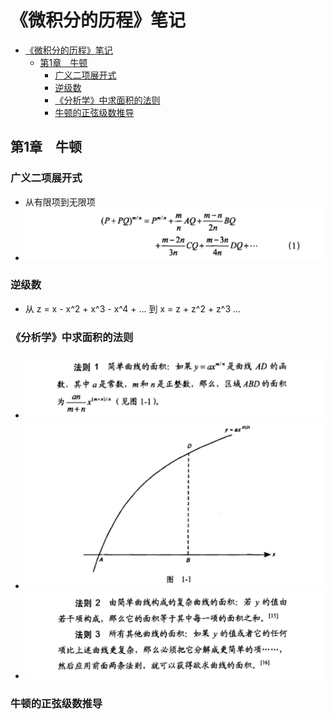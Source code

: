 # 《微积分的历程》笔记

- [《微积分的历程》笔记](#微积分的历程笔记)
    - [第1章　牛顿](#第1章牛顿)
        - [广义二项展开式](#广义二项展开式)
        - [逆级数](#逆级数)
        - [《分析学》中求面积的法则](#分析学中求面积的法则)
        - [牛顿的正弦级数推导](#牛顿的正弦级数推导)

## 第1章　牛顿

### 广义二项展开式

- 从有限项到无限项
- ![pq](./img/1/pq.png)

### 逆级数

- 从 z = x - x^2 + x^3 - x^4 + ... 到 x = z + z^2 + z^3 ...

### 《分析学》中求面积的法则
- ![r1](img/1/r1.png)
- ![p1_1](img/1/p1-1.png)
- ![r2_3](img/1/r2_3.png)

### 牛顿的正弦级数推导
